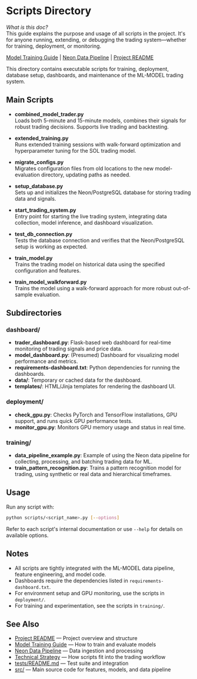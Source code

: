 # Scripts Directory

*What is this doc?*  
This guide explains the purpose and usage of all scripts in the project. It's for anyone running, extending, or debugging the trading system—whether for training, deployment, or monitoring.

[Model Training Guide](../docs/MODEL_TRAINING.md) | [Neon Data Pipeline](../docs/NEON_PIPELINE.md) | [Project README](../README.md)

This directory contains executable scripts for training, deployment, database setup, dashboards, and maintenance of the ML-MODEL trading system.

## Main Scripts

- **combined_model_trader.py**  
  Loads both 5-minute and 15-minute models, combines their signals for robust trading decisions. Supports live trading and backtesting.

- **extended_training.py**  
  Runs extended training sessions with walk-forward optimization and hyperparameter tuning for the SOL trading model.

- **migrate_configs.py**  
  Migrates configuration files from old locations to the new model-evaluation directory, updating paths as needed.

- **setup_database.py**  
  Sets up and initializes the Neon/PostgreSQL database for storing trading data and signals.

- **start_trading_system.py**  
  Entry point for starting the live trading system, integrating data collection, model inference, and dashboard visualization.

- **test_db_connection.py**  
  Tests the database connection and verifies that the Neon/PostgreSQL setup is working as expected.

- **train_model.py**  
  Trains the trading model on historical data using the specified configuration and features.

- **train_model_walkforward.py**  
  Trains the model using a walk-forward approach for more robust out-of-sample evaluation.

## Subdirectories

### dashboard/
- **trader_dashboard.py**: Flask-based web dashboard for real-time monitoring of trading signals and price data.
- **model_dashboard.py**: (Presumed) Dashboard for visualizing model performance and metrics.
- **requirements-dashboard.txt**: Python dependencies for running the dashboards.
- **data/**: Temporary or cached data for the dashboard.
- **templates/**: HTML/Jinja templates for rendering the dashboard UI.

### deployment/
- **check_gpu.py**: Checks PyTorch and TensorFlow installations, GPU support, and runs quick GPU performance tests.
- **monitor_gpu.py**: Monitors GPU memory usage and status in real time.

### training/
- **data_pipeline_example.py**: Example of using the Neon data pipeline for collecting, processing, and batching trading data for ML.
- **train_pattern_recognition.py**: Trains a pattern recognition model for trading, using synthetic or real data and hierarchical timeframes.

## Usage

Run any script with:
```bash
python scripts/<script_name>.py [--options]
```

Refer to each script's internal documentation or use `--help` for details on available options.

## Notes
- All scripts are tightly integrated with the ML-MODEL data pipeline, feature engineering, and model code.
- Dashboards require the dependencies listed in `requirements-dashboard.txt`.
- For environment setup and GPU monitoring, use the scripts in `deployment/`.
- For training and experimentation, see the scripts in `training/`.

## See Also
- [Project README](../README.md) — Project overview and structure
- [Model Training Guide](../docs/MODEL_TRAINING.md) — How to train and evaluate models
- [Neon Data Pipeline](../docs/NEON_PIPELINE.md) — Data ingestion and processing
- [Technical Strategy](../docs/TECHNICAL_STRATEGY.md) — How scripts fit into the trading workflow
- [tests/README.md](../tests/README.md) — Test suite and integration
- [src/](../src/) — Main source code for features, models, and data pipeline
